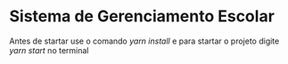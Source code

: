 # Sistema de Gerenciamento Escolar

Antes de startar use o comando *yarn install* e para startar o projeto digite *yarn start* no terminal
